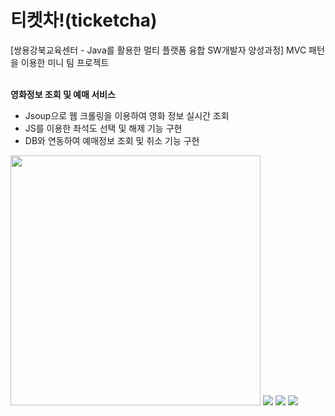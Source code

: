 # 티켓차!(ticketcha)
[쌍용강북교육센터 - Java를 활용한 멀티 플랫폼 융합 SW개발자 양성과정] MVC 패턴을 이용한 미니 팀 프로젝트<br>
<br>

**영화정보 조회 및 예매 서비스**
 - Jsoup으로 웹 크롤링을 이용하여 영화 정보 실시간 조회<br>
 - JS를 이용한 좌석도 선택 및 해제 기능 구현<br>
 - DB와 연동하여 예매정보 조회 및 취소 기능 구현


<img src="https://user-images.githubusercontent.com/87021484/135799515-e38f7663-8390-4ba6-ae34-748db6c724d4.gif" height="400">
<img src="https://user-images.githubusercontent.com/87021484/135800356-1bd0c1be-5bf5-4bc4-a6f5-a9f54d91db10.gif">
<img src="https://user-images.githubusercontent.com/87021484/135800363-a040083f-3f70-4c1a-8aeb-3108ba152c78.gif">
<img src="https://user-images.githubusercontent.com/87021484/135800365-c5105f3d-6517-4f40-a3ba-d861cd850008.gif">
